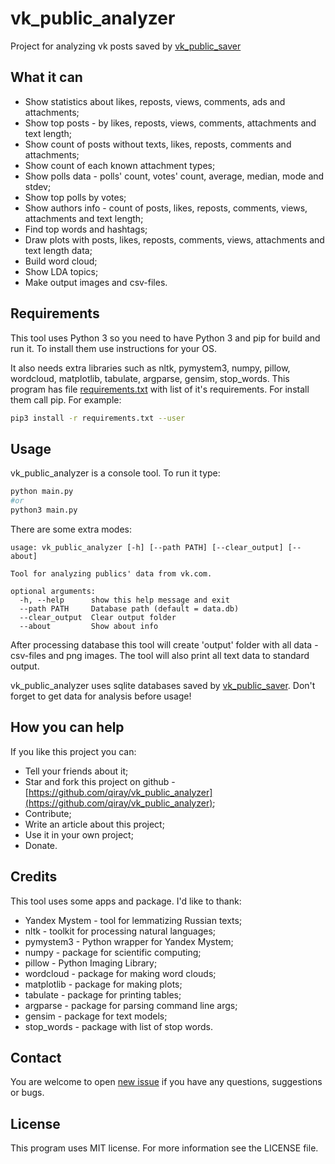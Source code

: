 # vk_public_analyzer

Project for analyzing vk posts saved by [vk_public_saver](https://github.com/qiray/vk_public_saver)

## What it can

- Show statistics about likes, reposts, views, comments, ads and attachments;
- Show top posts - by likes, reposts, views, comments, attachments and text length;
- Show count of posts without texts, likes, reposts, comments and attachments;
- Show count of each known attachment types;
- Show polls data - polls' count, votes' count, average, median, mode and stdev;
- Show top polls by votes;
- Show authors info - count of posts, likes, reposts, comments, views, attachments and text length; 
- Find top words and hashtags;
- Draw plots with posts, likes, reposts, comments, views, attachments and text length data;
- Build word cloud;
- Show LDA topics;
- Make output images and csv-files.

## Requirements

This tool uses Python 3 so you need to have Python 3 and pip for build and run it. To install them use instructions for your OS.

It also needs extra libraries such as nltk, pymystem3, numpy, pillow, wordcloud, matplotlib, tabulate, argparse, gensim, stop_words. This program has file [requirements.txt](requirements.txt) with list of it's requirements. For install them call pip. For example:

``` bash
pip3 install -r requirements.txt --user
```

## Usage

vk_public_analyzer is a console tool. To run it type:

```bash
python main.py
#or
python3 main.py
```

There are some extra modes:

```
usage: vk_public_analyzer [-h] [--path PATH] [--clear_output] [--about]

Tool for analyzing publics' data from vk.com.

optional arguments:
  -h, --help      show this help message and exit
  --path PATH     Database path (default = data.db)
  --clear_output  Clear output folder
  --about         Show about info
```

After processing database this tool will create 'output' folder with all data - csv-files and png images. The tool will also print all text data to standard output.

vk_public_analyzer uses sqlite databases saved by [vk_public_saver](https://github.com/qiray/vk_public_saver). Don't forget to get data for analysis before usage!

## How you can help

If you like this project you can:

- Tell your friends about it;
- Star and fork this project on github - [https://github.com/qiray/vk_public_analyzer](https://github.com/qiray/vk_public_analyzer);
- Contribute;
- Write an article about this project;
- Use it in your own project;
- Donate.

## Credits

This tool uses some apps and package. I'd like to thank:

- Yandex Mystem - tool for lemmatizing Russian texts;
- nltk - toolkit for processing natural languages;
- pymystem3 - Python wrapper for Yandex Mystem;
- numpy - package for scientific computing;
- pillow - Python Imaging Library;
- wordcloud - package for making word clouds;
- matplotlib - package for making plots;
- tabulate - package for printing tables;
- argparse - package for parsing command line args;
- gensim - package for text models;
- stop_words - package with list of stop words.

## Contact

You are welcome to open [new issue](https://github.com/qiray/vk_public_analyzer/issues/new) if you have any questions, suggestions or bugs.

## License

This program uses MIT license. For more information see the LICENSE file.
